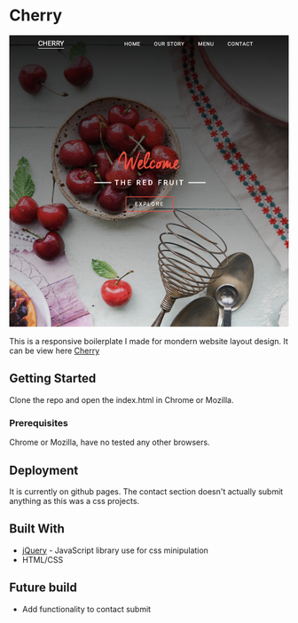 


# Cherry

![ScreenShot](https://github.com/jixuni/Cherry/blob/master/images/screenshot.png)

This is a responsive boilerplate I made for mondern website layout design. It can be view here [Cherry](https://jixuni.github.io/Cherry/index.html)

## Getting Started

Clone the repo and open the index.html in Chrome or Mozilla.

### Prerequisites

Chrome or Mozilla, have no tested any other browsers.

## Deployment

It is currently on github pages. The contact section doesn't actually submit anything as this was a css projects. 

## Built With

* [jQuery](https://jquery.com/) - JavaScript library use for css minipulation
* HTML/CSS 


## Future build
- Add functionality to contact submit



